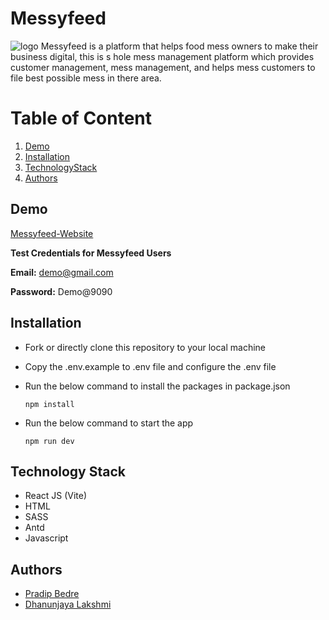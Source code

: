# Messyfeed
![logo](https://user-images.githubusercontent.com/60803643/214928528-2ee1976d-5bdd-4da4-8b7f-b71a9ada4949.png)
Messyfeed is a platform that helps food mess owners to make their business digital, this is s hole mess management platform which provides 
customer management, mess management, and helps mess customers to file best possible mess in there area.



# Table of Content
1. [Demo](#Demo)
2. [Installation](#Installation)
3. [TechnologyStack](#Technology)
4. [Authors](#Authors)

## Demo
[Messyfeed-Website](https://messyfeed.netlify.app/)

**Test Credentials for Messyfeed Users**

**Email:** demo@gmail.com

**Password:** Demo@9090

## Installation

- Fork or directly clone this repository to your local machine
- Copy the .env.example to .env file and configure the .env file
- Run the below command to install the packages in package.json

  `npm install`

- Run the below command to start the app

  `npm run dev`

## Technology Stack
 
 -  React JS (Vite)
 -  HTML
 -  SASS
 -  Antd
 -  Javascript


## Authors
- [Pradip Bedre](https://github.com/pradipbedre)
- [Dhanunjaya Lakshmi](https://github.com/dhanunjayalakshmi)
